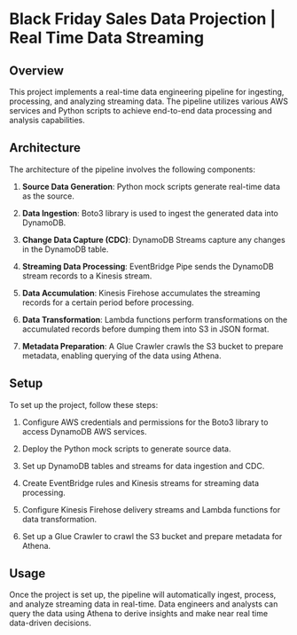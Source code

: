 # Black Friday Sales Data Projection | Real Time Data Streaming

## Overview

This project implements a real-time data engineering pipeline for ingesting, processing, and analyzing streaming data. The pipeline utilizes various AWS services and Python scripts to achieve end-to-end data processing and analysis capabilities.

## Architecture

The architecture of the pipeline involves the following components:

1. **Source Data Generation**: Python mock scripts generate real-time data as the source.

2. **Data Ingestion**: Boto3 library is used to ingest the generated data into DynamoDB.

3. **Change Data Capture (CDC)**: DynamoDB Streams capture any changes in the DynamoDB table.

4. **Streaming Data Processing**: EventBridge Pipe sends the DynamoDB stream records to a Kinesis stream.

5. **Data Accumulation**: Kinesis Firehose accumulates the streaming records for a certain period before processing.

6. **Data Transformation**: Lambda functions perform transformations on the accumulated records before dumping them into S3 in JSON format.

7. **Metadata Preparation**: A Glue Crawler crawls the S3 bucket to prepare metadata, enabling querying of the data using Athena.

## Setup

To set up the project, follow these steps:

1. Configure AWS credentials and permissions for the Boto3 library to access DynamoDB AWS services.

2. Deploy the Python mock scripts to generate source data.

3. Set up DynamoDB tables and streams for data ingestion and CDC.

4. Create EventBridge rules and Kinesis streams for streaming data processing.

5. Configure Kinesis Firehose delivery streams and Lambda functions for data transformation.

6. Set up a Glue Crawler to crawl the S3 bucket and prepare metadata for Athena.

## Usage

Once the project is set up, the pipeline will automatically ingest, process, and analyze streaming data in real-time. Data engineers and analysts can query the data using Athena to derive insights and make near real time data-driven decisions.
